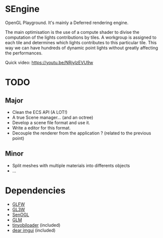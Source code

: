 # SEngine

OpenGL Playground.
It's mainly a Deferred rendering engine.

The main optimisation is the use of a compute shader to divise the computation of the lights contributions by tiles. A workgroup is assigned to each tile and determines which lights contributes to this particular tile. This way we can have hundreds of dynamic point lights without greatly affecting the performances. 

Quick video:
https://youtu.be/NRjylzEVU9w

# TODO
## Major
 * Clean the ECS API (A LOT!)
 * A true Scene manager... (and an octree)
 * Develop a scene file format and use it.
 * Write a editor for this format.
 * Decouple the renderer from the application ? (related to the previous point)

## Minor
 * Split meshes with multiple materials into differents objects
 * ...

# Dependencies

 * [GLFW](http://www.glfw.org/)
 * [GL3W](https://github.com/skaslev/gl3w)
 * [SenOGL](https://github.com/Senryoku/SenOGL)
 * [GLM](http://glm.g-truc.net/0.9.7/index.html)
 * [tinyobjloader](https://github.com/syoyo/tinyobjloader) (included)
 * [dear imgui](https://github.com/ocornut/imgui) (included)
